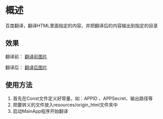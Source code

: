 # 概述
百度翻译，翻译HTML里面指定的内容，并把翻译后的内容输出到指定的目录

## 效果

翻译前：
[翻译前图片](../img/before.png)

翻译后：
[翻译后图片](../img/after.png)

## 使用方法

1. 首先在Const文件定义好常量，如：APPID 、APPSecret、输出路径等
2. 把要转义的文件放入resources/origin_html文件夹中
3. 启动MainApp程序开始翻译

